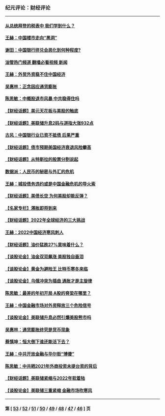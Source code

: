### 纪元评论：财经评论
---
#### [从总统拜登的税表中 我们学到什么？](../../pages/nsc1026/n13773081.md?08080330) 
#### [王赫：中国楼市走向“黑洞”](../../pages/nsc1026/n13770647.md?08080330) 
#### [谢田：中国银行挤兑会恶化到何种程度?](../../pages/nsc1026/n13766965.md?08080330) 
#### [油管热门频道 翻墙必看视频 新闻](ok?08080330)
#### [王赫：外贸外资稳不住中国经济](../../pages/nsc1026/n13753933.md?08080330) 
#### [吴惠林：正念因应通货膨胀](../../pages/nsc1026/n13750350.md?08080330) 
#### [陈思敏：中概股退市风暴 中共稳得住吗](../../pages/nsc1026/n13738978.md?08080330) 
#### [【财经话题】美元天花板与美股的触底](../../pages/nsc1026/n13736495.md?08080330) 
#### [【财经话题】美联储升息2码与道指大涨932点](../../pages/nsc1026/n13727377.md?08080330) 
#### [古风：中国银行业已资不抵债 后果严重](../../pages/nsc1026/n13726111.md?08080330) 
#### [【财经话题】债市预期美国经济衰退风险攀高](../../pages/nsc1026/n13698043.md?08080330) 
#### [【财经话题】从特斯拉的股票分割说起](../../pages/nsc1026/n13679733.md?08080330) 
#### [数据派：人民币的秘密与外汇的危机](../../pages/nsc1026/n13667092.md?08080330) 
#### [王赫：城投债务违约或是中国金融危机的导火索](../../pages/nsc1026/n13665322.md?08080330) 
#### [【财经话题】美债长空 为何美股却能反弹？](../../pages/nsc1026/n13665895.md?08080330) 
#### [【名家专栏】滞胀即将到来](../../pages/nsc1026/n13658171.md?08080330) 
#### [【财经话题】2022年全球经济的三大挑战](../../pages/nsc1026/n13654423.md?08080330) 
#### [王赫：2022中国经济寒风刺人](../../pages/nsc1026/n13651403.md?08080330) 
#### [【财经话题】油价猛跌27%意味着什么？](../../pages/nsc1026/n13648767.md?08080330) 
#### [【谈股论金】油金双双飙涨 美股独自垂泪](../../pages/nsc1026/n13631742.md?08080330) 
#### [【谈股论金】黄金为避险王 比特币寒冬来临](../../pages/nsc1026/n13600406.md?08080330) 
#### [【谈股论金】乌俄冲突为插曲 通胀才是主旋律](../../pages/nsc1026/n13576797.md?08080330) 
#### [陈思敏：最差的年初开局 A股的脊梁在哪里？](../../pages/nsc1026/n13558359.md?08080330) 
#### [王赫：中国金融市场对外资释放三个危险信号](../../pages/nsc1026/n13546389.md?08080330) 
#### [【谈股论金】美联储升息必然引爆美股熊市吗](../../pages/nsc1026/n13519194.md?08080330) 
#### [吴惠林：通货膨胀终究是货币现象](../../pages/nsc1026/n13512979.md?08080330) 
#### [蔡慎坤：恒大倒下谁还能活下去？](../../pages/nsc1026/n13501831.md?08080330) 
#### [王赫：中共开放金融与华尔街“博傻”](../../pages/nsc1026/n13501138.md?08080330) 
#### [陈思敏：中共晒2021年外商投资未提台资的背后](../../pages/nsc1026/n13501057.md?08080330) 
#### [【财经话题】美联储紧缩与2022年软着陆](../../pages/nsc1026/n13498354.md?08080330) 
#### [【谈股论金】美联储三重紧缩 金融市场吹寒风](../../pages/nsc1026/n13487202.md?08080330) 

---
#### 第 [ [53](./53.md?08080330) / [52](./52.md?08080330) / [51](./51.md?08080330) / [50](./50.md?08080330) / [49](./49.md?08080330) / [48](./48.md?08080330) / [47](./47.md?08080330) / [46](./46.md?08080330) ] 页
